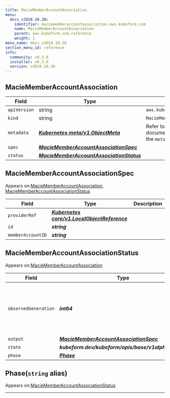 ```yaml
---
title: MacieMemberAccountAssociation
menu:
  docs_v2020.10.30:
    identifier: maciememberaccountassociation-aws.kubeform.com
    name: MacieMemberAccountAssociation
    parent: aws.kubeform.com-reference
    weight: 1
menu_name: docs_v2020.10.30
section_menu_id: reference
info:
  community: v0.3.0
  installer: v0.3.0
  version: v2020.10.30
---
```


## MacieMemberAccountAssociation
| Field | Type | Description |
| ------ | ----- | ----------- |
| `apiVersion` | string | `aws.kubeform.com/v1alpha1` |
|    `kind` | string | `MacieMemberAccountAssociation` |
| `metadata` | ***[Kubernetes meta/v1.ObjectMeta](https://v1-18.docs.kubernetes.io/docs/reference/generated/kubernetes-api/v1.18/#objectmeta-v1-meta)***|Refer to the Kubernetes API documentation for the fields of the `metadata` field.|
| `spec` | ***[MacieMemberAccountAssociationSpec](#maciememberaccountassociationspec)***||
| `status` | ***[MacieMemberAccountAssociationStatus](#maciememberaccountassociationstatus)***||
## MacieMemberAccountAssociationSpec

Appears on:[MacieMemberAccountAssociation](#maciememberaccountassociation), [MacieMemberAccountAssociationStatus](#maciememberaccountassociationstatus)

| Field | Type | Description |
| ------ | ----- | ----------- |
| `providerRef` | ***[Kubernetes core/v1.LocalObjectReference](https://v1-18.docs.kubernetes.io/docs/reference/generated/kubernetes-api/v1.18/#localobjectreference-v1-core)***||
| `id` | ***string***||
| `memberAccountID` | ***string***||
## MacieMemberAccountAssociationStatus

Appears on:[MacieMemberAccountAssociation](#maciememberaccountassociation)

| Field | Type | Description |
| ------ | ----- | ----------- |
| `observedGeneration` | ***int64***| ***(Optional)*** Resource generation, which is updated on mutation by the API Server.|
| `output` | ***[MacieMemberAccountAssociationSpec](#maciememberaccountassociationspec)***| ***(Optional)*** |
| `state` | ***kubeform.dev/kubeform/apis/base/v1alpha1.State***| ***(Optional)*** |
| `phase` | ***[Phase](#phase)***| ***(Optional)*** |
## Phase(`string` alias)

Appears on:[MacieMemberAccountAssociationStatus](#maciememberaccountassociationstatus)

---
